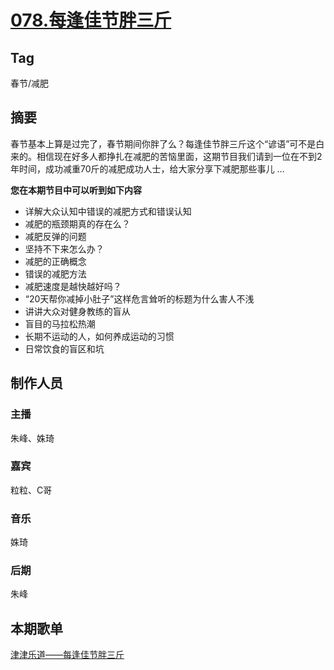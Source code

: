 # [078.每逢佳节胖三斤](https://jinjinledao.org/?p=315)

## Tag

春节/减肥

## 摘要

春节基本上算是过完了，春节期间你胖了么？每逢佳节胖三斤这个“谚语”可不是白来的。相信现在好多人都挣扎在减肥的苦恼里面，这期节目我们请到一位在不到2年时间，成功减重70斤的减肥成功人士，给大家分享下减肥那些事儿 …

**您在本期节目中可以听到如下内容**

- 详解大众认知中错误的减肥方式和错误认知
- 减肥的瓶颈期真的存在么？
- 减肥反弹的问题
- 坚持不下来怎么办？
- 减肥的正确概念
- 错误的减肥方法
- 减肥速度是越快越好吗？
- “20天帮你减掉小肚子”这样危言耸听的标题为什么害人不浅
- 讲讲大众对健身教练的盲从
- 盲目的马拉松热潮
- 长期不运动的人，如何养成运动的习惯
- 日常饮食的盲区和坑

## 制作人员

### 主播

朱峰、姝琦

### 嘉宾

粒粒、C哥

### 音乐

姝琦

### 后期

朱峰

## 本期歌单

 [津津乐道——每逢佳节胖三斤](https://music.163.com/#/playlist?id=2113240587)

